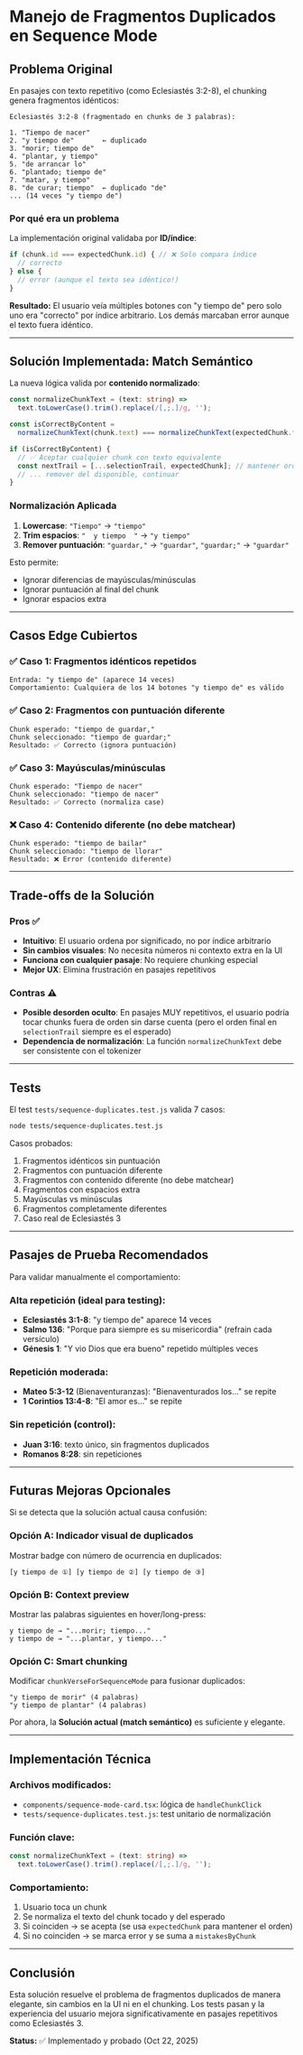 # Manejo de Fragmentos Duplicados en Sequence Mode

## Problema Original

En pasajes con texto repetitivo (como Eclesiastés 3:2-8), el chunking genera fragmentos idénticos:

```
Eclesiastés 3:2-8 (fragmentado en chunks de 3 palabras):

1. "Tiempo de nacer"
2. "y tiempo de"       ← duplicado
3. "morir; tiempo de"
4. "plantar, y tiempo"
5. "de arrancar lo"    
6. "plantado; tiempo de"
7. "matar, y tiempo"
8. "de curar; tiempo"  ← duplicado "de"
... (14 veces "y tiempo de")
```

### Por qué era un problema

La implementación original validaba por **ID/índice**:

```typescript
if (chunk.id === expectedChunk.id) { // ❌ Solo compara índice
  // correcto
} else {
  // error (aunque el texto sea idéntico!)
}
```

**Resultado:** El usuario veía múltiples botones con "y tiempo de" pero solo uno era "correcto" por índice arbitrario. Los demás marcaban error aunque el texto fuera idéntico.

---

## Solución Implementada: Match Semántico

La nueva lógica valida por **contenido normalizado**:

```typescript
const normalizeChunkText = (text: string) =>
  text.toLowerCase().trim().replace(/[,;.]/g, '');

const isCorrectByContent =
  normalizeChunkText(chunk.text) === normalizeChunkText(expectedChunk.text);

if (isCorrectByContent) {
  // ✅ Aceptar cualquier chunk con texto equivalente
  const nextTrail = [...selectionTrail, expectedChunk]; // mantener orden
  // ... remover del disponible, continuar
}
```

### Normalización Aplicada

1. **Lowercase**: `"Tiempo"` → `"tiempo"`
2. **Trim espacios**: `"  y tiempo  "` → `"y tiempo"`
3. **Remover puntuación**: `"guardar,"` → `"guardar"`, `"guardar;"` → `"guardar"`

Esto permite:
- Ignorar diferencias de mayúsculas/minúsculas
- Ignorar puntuación al final del chunk
- Ignorar espacios extra

---

## Casos Edge Cubiertos

### ✅ Caso 1: Fragmentos idénticos repetidos
```
Entrada: "y tiempo de" (aparece 14 veces)
Comportamiento: Cualquiera de los 14 botones "y tiempo de" es válido
```

### ✅ Caso 2: Fragmentos con puntuación diferente
```
Chunk esperado: "tiempo de guardar,"
Chunk seleccionado: "tiempo de guardar;"
Resultado: ✅ Correcto (ignora puntuación)
```

### ✅ Caso 3: Mayúsculas/minúsculas
```
Chunk esperado: "Tiempo de nacer"
Chunk seleccionado: "tiempo de nacer"
Resultado: ✅ Correcto (normaliza case)
```

### ❌ Caso 4: Contenido diferente (no debe matchear)
```
Chunk esperado: "tiempo de bailar"
Chunk seleccionado: "tiempo de llorar"
Resultado: ❌ Error (contenido diferente)
```

---

## Trade-offs de la Solución

### Pros ✅
- **Intuitivo**: El usuario ordena por significado, no por índice arbitrario
- **Sin cambios visuales**: No necesita números ni contexto extra en la UI
- **Funciona con cualquier pasaje**: No requiere chunking especial
- **Mejor UX**: Elimina frustración en pasajes repetitivos

### Contras ⚠️
- **Posible desorden oculto**: En pasajes MUY repetitivos, el usuario podría tocar chunks fuera de orden sin darse cuenta (pero el orden final en `selectionTrail` siempre es el esperado)
- **Dependencia de normalización**: La función `normalizeChunkText` debe ser consistente con el tokenizer

---

## Tests

El test `tests/sequence-duplicates.test.js` valida 7 casos:

```bash
node tests/sequence-duplicates.test.js
```

Casos probados:
1. Fragmentos idénticos sin puntuación
2. Fragmentos con puntuación diferente
3. Fragmentos con contenido diferente (no debe matchear)
4. Fragmentos con espacios extra
5. Mayúsculas vs minúsculas
6. Fragmentos completamente diferentes
7. Caso real de Eclesiastés 3

---

## Pasajes de Prueba Recomendados

Para validar manualmente el comportamiento:

### Alta repetición (ideal para testing):
- **Eclesiastés 3:1-8**: "y tiempo de" aparece 14 veces
- **Salmo 136**: "Porque para siempre es su misericordia" (refrain cada versículo)
- **Génesis 1**: "Y vio Dios que era bueno" repetido múltiples veces

### Repetición moderada:
- **Mateo 5:3-12** (Bienaventuranzas): "Bienaventurados los..." se repite
- **1 Corintios 13:4-8**: "El amor es..." se repite

### Sin repetición (control):
- **Juan 3:16**: texto único, sin fragmentos duplicados
- **Romanos 8:28**: sin repeticiones

---

## Futuras Mejoras Opcionales

Si se detecta que la solución actual causa confusión:

### Opción A: Indicador visual de duplicados
Mostrar badge con número de ocurrencia en duplicados:
```
[y tiempo de ①] [y tiempo de ②] [y tiempo de ③]
```

### Opción B: Context preview
Mostrar las palabras siguientes en hover/long-press:
```
y tiempo de → "...morir; tiempo..."
y tiempo de → "...plantar, y tiempo..."
```

### Opción C: Smart chunking
Modificar `chunkVerseForSequenceMode` para fusionar duplicados:
```
"y tiempo de morir" (4 palabras)
"y tiempo de plantar" (4 palabras)
```

Por ahora, la **Solución actual (match semántico)** es suficiente y elegante.

---

## Implementación Técnica

### Archivos modificados:
- `components/sequence-mode-card.tsx`: lógica de `handleChunkClick`
- `tests/sequence-duplicates.test.js`: test unitario de normalización

### Función clave:
```typescript
const normalizeChunkText = (text: string) =>
  text.toLowerCase().trim().replace(/[,;.]/g, '');
```

### Comportamiento:
1. Usuario toca un chunk
2. Se normaliza el texto del chunk tocado y del esperado
3. Si coinciden → se acepta (se usa `expectedChunk` para mantener el orden)
4. Si no coinciden → se marca error y se suma a `mistakesByChunk`

---

## Conclusión

Esta solución resuelve el problema de fragmentos duplicados de manera elegante, sin cambios en la UI ni en el chunking. Los tests pasan y la experiencia del usuario mejora significativamente en pasajes repetitivos como Eclesiastés 3.

**Status:** ✅ Implementado y probado (Oct 22, 2025)
